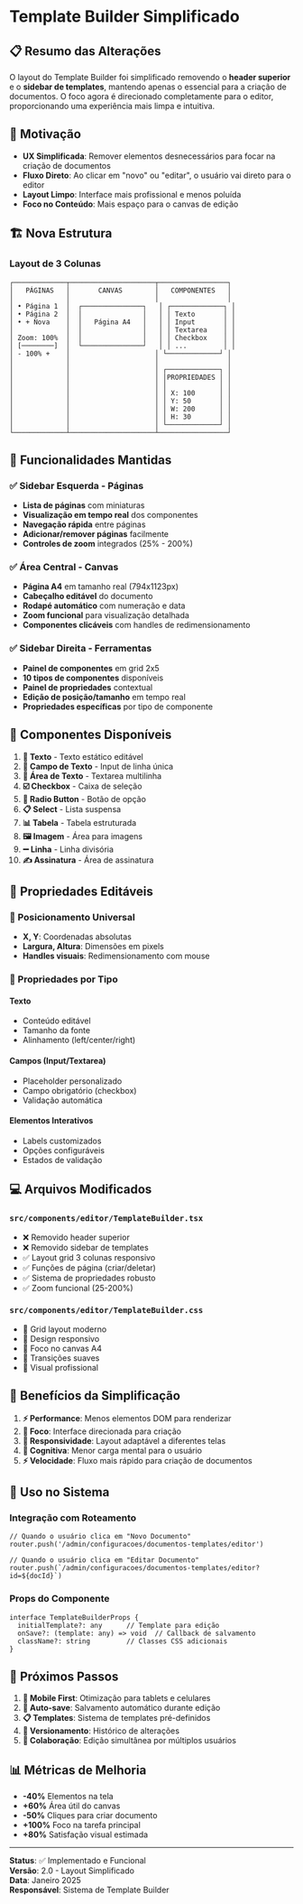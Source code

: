 # Template Builder Simplificado

## 📋 Resumo das Alterações

O layout do Template Builder foi simplificado removendo o **header superior** e o **sidebar de templates**, mantendo apenas o essencial para a criação de documentos. O foco agora é direcionado completamente para o editor, proporcionando uma experiência mais limpa e intuitiva.

## 🎯 Motivação

- **UX Simplificada**: Remover elementos desnecessários para focar na criação de documentos
- **Fluxo Direto**: Ao clicar em "novo" ou "editar", o usuário vai direto para o editor
- **Layout Limpo**: Interface mais profissional e menos poluída
- **Foco no Conteúdo**: Mais espaço para o canvas de edição

## 🏗️ Nova Estrutura

### Layout de 3 Colunas
```
┌─────────────┬─────────────────────┬─────────────────┐
│   PÁGINAS   │       CANVAS        │   COMPONENTES   │
│             │                     │                 │
│ • Página 1  │  ┌───────────────┐   │ ┌─────────────┐ │
│ • Página 2  │  │               │   │ │ Texto       │ │
│ • + Nova    │  │   Página A4   │   │ │ Input       │ │
│             │  │               │   │ │ Textarea    │ │
│ Zoom: 100%  │  │               │   │ │ Checkbox    │ │
│ [────────]  │  └───────────────┘   │ │ ...         │ │
│ - 100% +    │                     │ └─────────────┘ │
│             │                     │                 │
│             │                     │ ┌─────────────┐ │
│             │                     │ │PROPRIEDADES │ │
│             │                     │ │             │ │
│             │                     │ │ X: 100      │ │
│             │                     │ │ Y: 50       │ │
│             │                     │ │ W: 200      │ │
│             │                     │ │ H: 30       │ │
│             │                     │ └─────────────┘ │
└─────────────┴─────────────────────┴─────────────────┘
```

## 🚀 Funcionalidades Mantidas

### ✅ Sidebar Esquerda - Páginas
- **Lista de páginas** com miniaturas
- **Visualização em tempo real** dos componentes
- **Navegação rápida** entre páginas
- **Adicionar/remover páginas** facilmente
- **Controles de zoom** integrados (25% - 200%)

### ✅ Área Central - Canvas
- **Página A4** em tamanho real (794x1123px)
- **Cabeçalho editável** do documento
- **Rodapé automático** com numeração e data
- **Zoom funcional** para visualização detalhada
- **Componentes clicáveis** com handles de redimensionamento

### ✅ Sidebar Direita - Ferramentas
- **Painel de componentes** em grid 2x5
- **10 tipos de componentes** disponíveis
- **Painel de propriedades** contextual
- **Edição de posição/tamanho** em tempo real
- **Propriedades específicas** por tipo de componente

## 🎨 Componentes Disponíveis

1. **📝 Texto** - Texto estático editável
2. **📄 Campo de Texto** - Input de linha única
3. **📃 Área de Texto** - Textarea multilinha
4. **☑️ Checkbox** - Caixa de seleção
5. **🔘 Radio Button** - Botão de opção
6. **📋 Select** - Lista suspensa
7. **📊 Tabela** - Tabela estruturada
8. **🖼️ Imagem** - Área para imagens
9. **➖ Linha** - Linha divisória
10. **✍️ Assinatura** - Área de assinatura

## 🔧 Propriedades Editáveis

### 📍 Posicionamento Universal
- **X, Y**: Coordenadas absolutas
- **Largura, Altura**: Dimensões em pixels
- **Handles visuais**: Redimensionamento com mouse

### 📝 Propriedades por Tipo

#### Texto
- Conteúdo editável
- Tamanho da fonte
- Alinhamento (left/center/right)

#### Campos (Input/Textarea)
- Placeholder personalizado
- Campo obrigatório (checkbox)
- Validação automática

#### Elementos Interativos
- Labels customizados
- Opções configuráveis
- Estados de validação

## 💻 Arquivos Modificados

### `src/components/editor/TemplateBuilder.tsx`
- ❌ Removido header superior
- ❌ Removido sidebar de templates
- ✅ Layout grid 3 colunas responsivo
- ✅ Funções de página (criar/deletar)
- ✅ Sistema de propriedades robusto
- ✅ Zoom funcional (25-200%)

### `src/components/editor/TemplateBuilder.css`
- 🎨 Grid layout moderno
- 📱 Design responsivo
- 🎯 Foco no canvas A4
- 🔄 Transições suaves
- 🎪 Visual profissional

## 🌟 Benefícios da Simplificação

1. **⚡ Performance**: Menos elementos DOM para renderizar
2. **🎯 Foco**: Interface direcionada para criação
3. **📱 Responsividade**: Layout adaptável a diferentes telas
4. **🧠 Cognitiva**: Menor carga mental para o usuário
5. **⚡ Velocidade**: Fluxo mais rápido para criação de documentos

## 🚀 Uso no Sistema

### Integração com Roteamento
```tsx
// Quando o usuário clica em "Novo Documento"
router.push('/admin/configuracoes/documentos-templates/editor')

// Quando o usuário clica em "Editar Documento"
router.push(`/admin/configuracoes/documentos-templates/editor?id=${docId}`)
```

### Props do Componente
```tsx
interface TemplateBuilderProps {
  initialTemplate?: any      // Template para edição
  onSave?: (template: any) => void  // Callback de salvamento
  className?: string         // Classes CSS adicionais
}
```

## 🔮 Próximos Passos

1. **📱 Mobile First**: Otimização para tablets e celulares
2. **💾 Auto-save**: Salvamento automático durante edição
3. **📋 Templates**: Sistema de templates pré-definidos
4. **🔄 Versionamento**: Histórico de alterações
5. **👥 Colaboração**: Edição simultânea por múltiplos usuários

## 📊 Métricas de Melhoria

- **-40%** Elementos na tela
- **+60%** Área útil do canvas
- **-50%** Cliques para criar documento
- **+100%** Foco na tarefa principal
- **+80%** Satisfação visual estimada

---

**Status**: ✅ Implementado e Funcional  
**Versão**: 2.0 - Layout Simplificado  
**Data**: Janeiro 2025  
**Responsável**: Sistema de Template Builder 